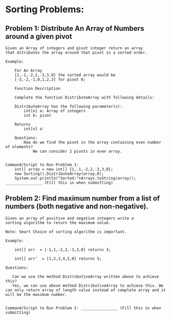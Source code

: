 # Sorting Problems:

## Problem 1: Distribute An Array of Numbers around a given pivot

    Given an Array of integers and pivot integer return an array
    that ditributes the array around that pivot in a sorted order.

    Example:

        For An Array
        [1,-1,-2,2,-3,3,0] the sorted array would be
        [-3,-2,-1,0,1,2,3] for pivot 0;

        Function Description

        Complete the function DistributeArray with following details:

        DistributeArray has the following parameter(s):
            int[n] a: Array of integers
            int b: pivot

        Returns
            int[n] a'

        Questions:
            How do we find the pivot in the array containing even number of elements?
                We can consider 2 pivots in even array.


    Command/Script to Run Problem 1: 
        int[] array = new int[] {1,-1,-2,2,-3,3,0};
        new Sorting().DistributeArray(array,0);
        System.out.println("Sorted:"+Arrays.toString(array));
    ________________ (Fill this in when submitting)

## Problem 2: Find maximum number from a list of numbers (both negative and non-negative).

    Given an array of positive and negative integers write a
    sorting algorithm to return the maximum value.
    
    Note: Smart Choice of sorting algorithm is important.

    Example:

        int[] arr  = [-1,1,-2,2,-3,3,0] returns 3;

        int[] arr'  = [1,2,3,4,5,0] returns 5;

    Questions:

       Can we use the method DistributiveArray written above to achieve this?
       Yes, we can use above method DistributiveArray to achieve this. We can only return array of length value instead of complete array and it will be the maximum number.


    Command/Script to Run Problem 2: ________________ (Fill this in when submitting)
